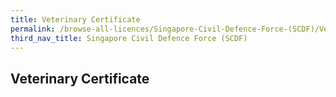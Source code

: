 ```yaml
---
title: Veterinary Certificate
permalink: /browse-all-licences/Singapore-Civil-Defence-Force-(SCDF)/Veterinary-Certificate
third_nav_title: Singapore Civil Defence Force (SCDF)
---
```

## Veterinary Certificate
